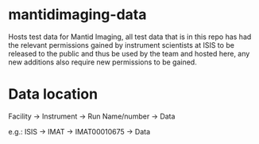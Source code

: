 # mantidimaging-data
Hosts test data for Mantid Imaging, all test data that is in this repo has had the relevant permissions gained by instrument scientists at ISIS to be released to the public and thus be used by the team and hosted here, any new additions also require new permissions to be gained.

# Data location
Facility -> Instrument -> Run Name/number -> Data

e.g.: ISIS -> IMAT -> IMAT00010675 -> Data
